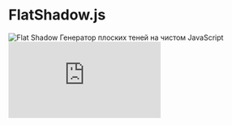 # FlatShadow.js
![Flat Shadow](http://storage3.static.itmages.ru/i/16/0721/h_1469088856_9927674_ffc2e1f0b7.png)
Генератор плоских теней на чистом JavaScript
![Example 1](http://hostingkartinok.com/show-image.php?id=288c9b61f785b3baea3cf6e992c02f16)
